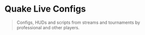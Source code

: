 # Quake Live Configs

> Configs, HUDs and scripts from streams and tournaments by professional and other players.
